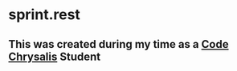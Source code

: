 # sprint.rest
## This was created during my time as a [Code Chrysalis](https://codechrysalis.io) Student